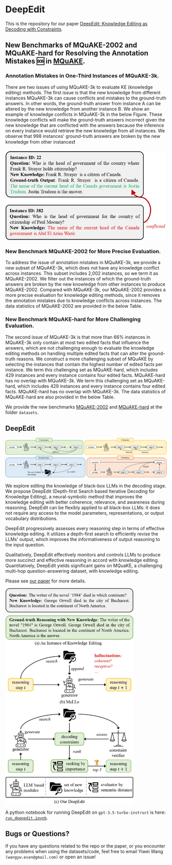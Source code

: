 # DeepEdit

This is the repository for our paper [DeepEdit: Knowledge Editing as Decoding with Constraints](https://arxiv.org/abs/2401.10471).

## New Benchmarks of MQuAKE-2002 and MQuAKE-hard for Resolving the Annotation Mistakes 🆘 in [MQuAKE](https://github.com/princeton-nlp/MQuAKE).

### Annotation Mistakes in One-Third Instances of MQuAKE-3k.
  There are two issues of using MQuAKE-3k to evaluate KE (knowledge editing) methods. The first issue is that the new knowledge from different instances MQuAKE-3k can cause conflicts and mistakes to the ground-truth answers. In other words, the ground-truth answer from instance A can be altered by the new knowledge from another instance B. We show an example of knowledge conflicts in MQuAKE-3k in the below Figure. These knowledge conflicts will make the ground-truth answers incorrect given the new knowledge that are conflicted with the answers because the inference on every instance would retrieve the new knowledge from all instances. We observe that 998 instances' ground-truth answers are broken by the new knowledge from other instances❗

<img src="fig/fig_2.jpg" width="500">
  
### New Benchmark MQuAKE-2002 for More Precise Evaluation.
  
 To address the issue of annotation mistakes in MQuAKE-3k, we provide a new subset of MQuAKE-3k, which does not have any knowledge conflict across instances. This subset includes 2,002 instances, so we term it as MQuAKE-2002. We filter out the instances of which the ground-truth answers are broken by the new knowledge from other instances to produce MQuAKE-2002. Compared with MQuAKE-3k, our MQuAKE-2002 provides a more precise evaluation for knowledge editing methods, since it removes the annotation mistakes due to knowledge conflicts across instances. The data statistics of MQuAKE-2002 are provided in the below Table.  

### New Benchmark MQuAKE-hard for More Challenging Evaluation.

 The second issue of MQuAKE-3k is that more than 66% instances in MQuAKE-3k only contain at most two edited facts that influence the answers, which are not challenging enough to evaluate the knowledge editing methods on handling multiple edited facts that can alter the ground-truth reasons. We construct a more challenging subset of MQuAKE by selecting the instances that contain the highest number of edited facts per instance. We term this challenging set as MQuAKE-hard, which includes 429 instances and every instance contains four edited facts. MQuAKE-hard has no overlap with MQuAKE-3k. We term this challenging set as MQuAKE-hard, which includes 429 instances and every instance contains four edited facts. MQuAKE-hard has no overlap with MQuAKE-3k. The data statistics of MQuAKE-hard are also provided in the below Table.

We provide the new benchmarks [MQuAKE-2002](https://github.com/wangywUST/DeepEdit/blob/main/datasets/MQuAKE-2002.json) and [MQuAKE-hard](https://github.com/wangywUST/DeepEdit/blob/main/datasets/MQuAKE-hard.json) at the folder `datasets`.


## DeepEdit

<img src="fig/fig_10.png" width="800">

We explore editing the knowledge of black-box LLMs in the decoding stage. We propose DeepEdit (Depth-first Search based Iterative Decoding for Knowledge Editing), a neural-symbolic method that improves the knowledge editing with better coherence, relevance, and awareness during reasoning. DeepEdit can be flexibly applied to all black-box LLMs: it does not require any access to the model parameters, representations, or output vocabulary distributions. 

DeepEdit progressively assesses every reasoning step in terms of effective knowledge editing. It utilizes a depth-first search to efficiently revise the LLMs' output, which improves the informativeness of output reasoning to the input question. 

Qualitatively, DeepEdit effectively monitors and controls LLMs to produce more succinct and effective reasoning in accord with knowledge editing. Quantitatively, DeepEdit yields significant gains on MQuaKE, a challenging multi-hop question-answering dataset, with knowledge editing.

Please see [our paper](https://arxiv.org/abs/2401.10471) for more details.

<img src="fig/fig_5.png" width="400">

A python notebook for running DeepEdit on `gpt-3.5-turbo-instruct` is here: [`run_deepedit.ipynb`](https://github.com/wangywUST/DeepEdit/blob/main/run_deepedit.ipynb).

## Bugs or Questions?
If you have any questions related to the repo or the paper, or you encounter any problems when using the datasets/code, feel free to email Yiwei Wang `(wangyw.evan@gmail.com)` or open an issue!